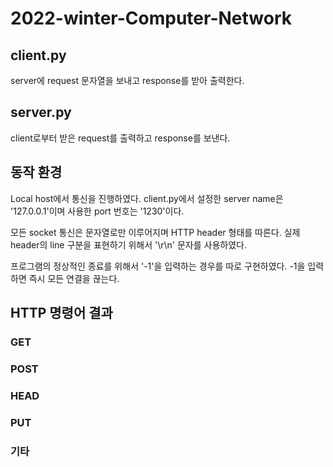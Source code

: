 # 2022-winter-Computer-Network
## client.py
server에 request 문자열을 보내고 response를 받아 출력한다.
## server.py
client로부터 받은 request를 출력하고 response를 보낸다.
## 동작 환경
Local host에서 통신을 진행하였다. client.py에서 설정한 server name은 '127.0.0.1'이며 사용한 port 번호는 '1230'이다.

모든 socket 통신은 문자열로만 이루어지며 HTTP header 형태를 따른다. 실제 header의 line 구분을 표현하기 위해서 '\r\n' 문자를 사용하였다.

프로그램의 정상적인 종료를 위해서 '-1'을 입력하는 경우를 따로 구현하였다. -1을 입력하면 즉시 모든 연결을 끊는다.
## HTTP 명령어 결과
### GET
### POST
### HEAD
### PUT
### 기타